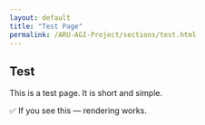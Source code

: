 ```yaml
---
layout: default
title: "Test Page"
permalink: /ARU-AGI-Project/sections/test.html
---
```


## Test

This is a test page. It is short and simple.

✅ If you see this — rendering works.
